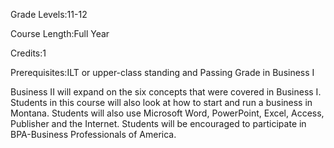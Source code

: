 Grade Levels:11-12

Course Length:Full Year

Credits:1

Prerequisites:ILT or upper-class standing and Passing Grade in Business I

Business II will expand on the six concepts that were covered in Business I. Students in this course will also look at how to start and run a business in Montana. Students will also use Microsoft Word, PowerPoint, Excel, Access, Publisher and the Internet. Students will be encouraged to participate in BPA-Business Professionals of America.